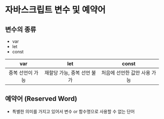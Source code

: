 # 자바스크립트 변수 및 예약어



## 변수의 종류

- var
- let
- const

|       var        |             let             |            const             |
| :--------------: | :-------------------------: | :--------------------------: |
| 중복 선언이 가능 | 재할당 가능, 중복 선언 불가 | 처음에 선언한 값만 사용 가능 |





## 예약어 (Reserved Word)

- 특별한 의미를 가지고 있어서 변수 or 함수명으로 사용할 수 없는 단어

